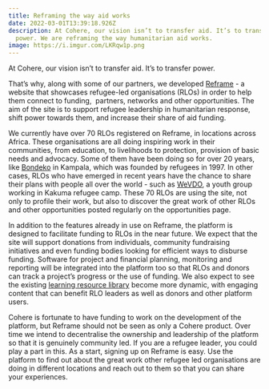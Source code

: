 ```yaml
---
title: Reframing the way aid works
date: 2022-03-01T13:39:18.926Z
description: At Cohere, our vision isn’t to transfer aid. It’s to transfer
  power. We are reframing the way humanitarian aid works.
image: https://i.imgur.com/LKRqw1p.png
---
```

<!--StartFragment-->

At Cohere, our vision isn’t to transfer aid. It’s to transfer power. 

That’s why, along with some of our partners, we developed [Reframe](http://www.reframe.network/) - a website that showcases refugee-led organisations (RLOs) in order to help them connect to funding,  partners, networks and other opportunities. The aim of the site is to support refugee leadership in humanitarian response, shift power towards them, and increase their share of aid funding.

We currently have over 70 RLOs registered on Reframe, in locations across Africa. These organisations are all doing inspiring work in their communities, from education, to livelihoods to protection, provision of basic needs and advocacy. Some of them have been doing so for over 20 years, like [Bondeko](https://www.reframe.network/profile.php?org=Bondeko) in Kampala, which was founded by refugees in 1997. In other cases, RLOs who have emerged in recent years have the chance to share their plans with people all over the world - such as [WeVDO](https://www.reframe.network/profile.php?org=WeVDO), a youth group working in Kakuma refugee camp. These 70 RLOs are using the site, not only to profile their work, but also to discover the great work of other RLOs and other opportunities posted regularly on the opportunities page.

In addition to the features already in use on Reframe, the platform is designed to facilitate funding to RLOs in the near future. We expect that the site will support donations from individuals, community fundraising initiatives and even funding bodies looking for efficient ways to disburse funding. Software for project and financial planning, monitoring and reporting will be integrated into the platform too so that RLOs and donors can track a project’s progress or the use of funding. We also expect to see the existing [learning resource library](https://www.reframe.network/repository.php) become more dynamic, with engaging content that can benefit RLO leaders as well as donors and other platform users. 

Cohere is fortunate to have funding to work on the development of the platform, but Reframe should not be seen as only a Cohere product. Over time we intend to decentralise the ownership and leadership of the platform so that it is genuinely community led. If you are a refugee leader, you could play a part in this. As a start, signing up on Reframe is easy. Use the platform to find out about the great work other refugee led organisations are doing in different locations and reach out to them so that you can share your experiences.

<!--EndFragment-->